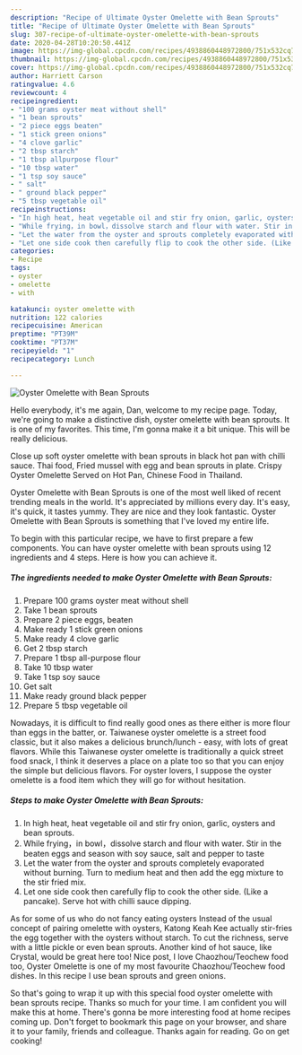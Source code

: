 ```yaml
---
description: "Recipe of Ultimate Oyster Omelette with Bean Sprouts"
title: "Recipe of Ultimate Oyster Omelette with Bean Sprouts"
slug: 307-recipe-of-ultimate-oyster-omelette-with-bean-sprouts
date: 2020-04-28T10:20:50.441Z
image: https://img-global.cpcdn.com/recipes/4938860448972800/751x532cq70/oyster-omelette-with-bean-sprouts-recipe-main-photo.jpg
thumbnail: https://img-global.cpcdn.com/recipes/4938860448972800/751x532cq70/oyster-omelette-with-bean-sprouts-recipe-main-photo.jpg
cover: https://img-global.cpcdn.com/recipes/4938860448972800/751x532cq70/oyster-omelette-with-bean-sprouts-recipe-main-photo.jpg
author: Harriett Carson
ratingvalue: 4.6
reviewcount: 4
recipeingredient:
- "100 grams oyster meat without shell"
- "1 bean sprouts"
- "2 piece eggs beaten"
- "1 stick green onions"
- "4 clove garlic"
- "2 tbsp starch"
- "1 tbsp allpurpose flour"
- "10 tbsp water"
- "1 tsp soy sauce"
- " salt"
- " ground black pepper"
- "5 tbsp vegetable oil"
recipeinstructions:
- "In high heat, heat vegetable oil and stir fry onion, garlic, oysters and bean sprouts."
- "While frying，in bowl，dissolve starch and flour with water. Stir in the beaten eggs and season with soy sauce, salt and pepper to taste"
- "Let the water from the oyster and sprouts completely evaporated without burning. Turn to medium heat and then add the egg mixture to the stir fried mix."
- "Let one side cook then carefully flip to cook the other side. (Like a pancake). Serve hot with chilli sauce dipping."
categories:
- Recipe
tags:
- oyster
- omelette
- with

katakunci: oyster omelette with 
nutrition: 122 calories
recipecuisine: American
preptime: "PT39M"
cooktime: "PT37M"
recipeyield: "1"
recipecategory: Lunch

---
```



![Oyster Omelette with Bean Sprouts](https://img-global.cpcdn.com/recipes/4938860448972800/751x532cq70/oyster-omelette-with-bean-sprouts-recipe-main-photo.jpg)

Hello everybody, it's me again, Dan, welcome to my recipe page. Today, we're going to make a distinctive dish, oyster omelette with bean sprouts. It is one of my favorites. This time, I'm gonna make it a bit unique. This will be really delicious.

Close up soft oyster omelette with bean sprouts in black hot pan with chilli sauce. Thai food, Fried mussel with egg and bean sprouts in plate. Crispy Oyster Omelette Served on Hot Pan, Chinese Food in Thailand.

Oyster Omelette with Bean Sprouts is one of the most well liked of recent trending meals in the world. It's appreciated by millions every day. It's easy, it's quick, it tastes yummy. They are nice and they look fantastic. Oyster Omelette with Bean Sprouts is something that I've loved my entire life.


To begin with this particular recipe, we have to first prepare a few components. You can have oyster omelette with bean sprouts using 12 ingredients and 4 steps. Here is how you can achieve it.

<!--inarticleads1-->

##### The ingredients needed to make Oyster Omelette with Bean Sprouts:

1. Prepare 100 grams oyster meat without shell
1. Take 1 bean sprouts
1. Prepare 2 piece eggs, beaten
1. Make ready 1 stick green onions
1. Make ready 4 clove garlic
1. Get 2 tbsp starch
1. Prepare 1 tbsp all-purpose flour
1. Take 10 tbsp water
1. Take 1 tsp soy sauce
1. Get  salt
1. Make ready  ground black pepper
1. Prepare 5 tbsp vegetable oil


Nowadays, it is difficult to find really good ones as there either is more flour than eggs in the batter, or. Taiwanese oyster omelette is a street food classic, but it also makes a delicious brunch/lunch - easy, with lots of great flavors. While this Taiwanese oyster omelette is traditionally a quick street food snack, I think it deserves a place on a plate too so that you can enjoy the simple but delicious flavors. For oyster lovers, I suppose the oyster omelette is a food item which they will go for without hesitation. 

<!--inarticleads2-->

##### Steps to make Oyster Omelette with Bean Sprouts:

1. In high heat, heat vegetable oil and stir fry onion, garlic, oysters and bean sprouts.
1. While frying，in bowl，dissolve starch and flour with water. Stir in the beaten eggs and season with soy sauce, salt and pepper to taste
1. Let the water from the oyster and sprouts completely evaporated without burning. Turn to medium heat and then add the egg mixture to the stir fried mix.
1. Let one side cook then carefully flip to cook the other side. (Like a pancake). Serve hot with chilli sauce dipping.


As for some of us who do not fancy eating oysters Instead of the usual concept of pairing omelette with oysters, Katong Keah Kee actually stir-fries the egg together with the oysters without starch. To cut the richness, serve with a little pickle or even bean sprouts. Another kind of hot sauce, like Crystal, would be great here too! Nice post, I love Chaozhou/Teochew food too, Oyster Omelette is one of my most favourite Chaozhou/Teochew food dishes. In this recipe I use bean sprouts and green onions. 

So that's going to wrap it up with this special food oyster omelette with bean sprouts recipe. Thanks so much for your time. I am confident you will make this at home. There's gonna be more interesting food at home recipes coming up. Don't forget to bookmark this page on your browser, and share it to your family, friends and colleague. Thanks again for reading. Go on get cooking!

